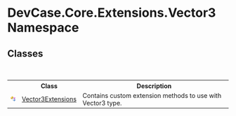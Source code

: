 # DevCase.Core.Extensions.Vector3 Namespace
 




## Classes
&nbsp;<table><tr><th></th><th>Class</th><th>Description</th></tr><tr><td>![Public class](media/pubclass.gif "Public class")</td><td><a href="T_DevCase_Core_Extensions_Vector3_Vector3Extensions">Vector3Extensions</a></td><td>
Contains custom extension methods to use with Vector3 type.</td></tr></table>&nbsp;
